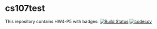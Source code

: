 # cs107test
This repository contains HW4-P5 with badges:
[![Build Status](https://travis-ci.com/adavydova/cs207test.svg?branch=master)](https://travis-ci.com/adavydova/cs207test)
[![codecov](https://codecov.io/gh/adavydova/cs207test/branch/master/graph/badge.svg)](https://codecov.io/gh/adavydova/cs207test)
